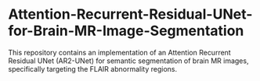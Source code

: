 # Attention-Recurrent-Residual-UNet-for-Brain-MR-Image-Segmentation
This repository contains an implementation of an Attention Recurrent Residual UNet (AR2-UNet) for semantic segmentation of brain MR images, specifically targeting the FLAIR abnormality regions.
